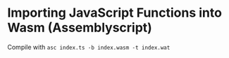 # Importing JavaScript Functions into Wasm (Assemblyscript)

Compile with `asc index.ts -b index.wasm -t index.wat`
